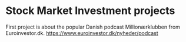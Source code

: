 # Stock Market Investment projects

First project is about the popular Danish podcast Millionærklubben from Euroinvestor.dk.
https://www.euroinvestor.dk/nyheder/podcast
